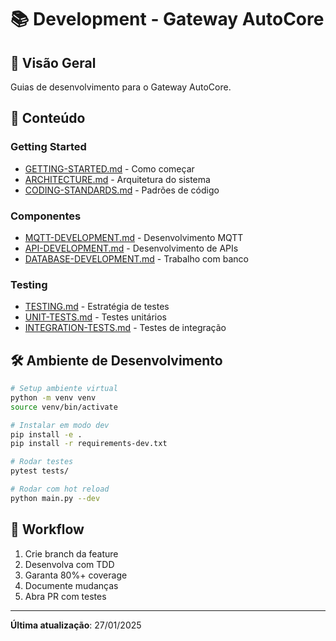 # 📚 Development - Gateway AutoCore

## 🎯 Visão Geral

Guias de desenvolvimento para o Gateway AutoCore.

## 📖 Conteúdo

### Getting Started
- [GETTING-STARTED.md](GETTING-STARTED.md) - Como começar
- [ARCHITECTURE.md](ARCHITECTURE.md) - Arquitetura do sistema
- [CODING-STANDARDS.md](CODING-STANDARDS.md) - Padrões de código

### Componentes
- [MQTT-DEVELOPMENT.md](MQTT-DEVELOPMENT.md) - Desenvolvimento MQTT
- [API-DEVELOPMENT.md](API-DEVELOPMENT.md) - Desenvolvimento de APIs
- [DATABASE-DEVELOPMENT.md](DATABASE-DEVELOPMENT.md) - Trabalho com banco

### Testing
- [TESTING.md](TESTING.md) - Estratégia de testes
- [UNIT-TESTS.md](UNIT-TESTS.md) - Testes unitários
- [INTEGRATION-TESTS.md](INTEGRATION-TESTS.md) - Testes de integração

## 🛠️ Ambiente de Desenvolvimento

```bash
# Setup ambiente virtual
python -m venv venv
source venv/bin/activate

# Instalar em modo dev
pip install -e .
pip install -r requirements-dev.txt

# Rodar testes
pytest tests/

# Rodar com hot reload
python main.py --dev
```

## 📝 Workflow

1. Crie branch da feature
2. Desenvolva com TDD
3. Garanta 80%+ coverage
4. Documente mudanças
5. Abra PR com testes

---

**Última atualização**: 27/01/2025
